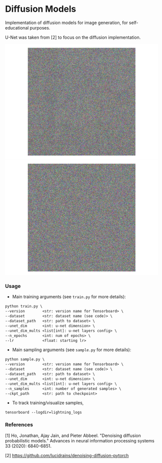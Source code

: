 # Diffusion Models

Implementation of diffusion models for image generation, for self-educational purposes.

U-Net was taken from [2] to focus on the diffusion implementation.

<!-- ### Samples

Unconditional generation, 30 epochs on LSUN Churches with learning rate ``2e-4``. -->

<img src="assets/gen_01.gif" alt="gen1" width="500"/>
<img src="assets/gen_02.gif" alt="gen2" width="500"/>

### Usage

- Main training arguments (see `train.py` for more details):

```
python train.py \
--version        <str: version name for Tensorboard> \
--dataset        <str: dataset name (see code)> \
--dataset_path   <str: path to dataset> \
--unet_dim       <int: u-net dimension> \
--unet_dim_mults <list[int]: u-net layers config> \
--n_epochs       <int: num of epochs> \
--lr             <float: starting lr>
```

- Main sampling arguments (see `sample.py` for more details):

```
python sample.py \
--version        <str: version name for Tensorboard> \
--dataset        <str: dataset name (see code)> \
--dataset_path   <str: path to dataset> \
--unet_dim       <int: u-net dimension> \
--unet_dim_mults <list[int]: u-net layers config> \
--n_samples      <int: number of generated samples> \
--ckpt_path      <str: path to checkpoint>
```

- To track training/visualize samples,

```
tensorboard --logdir=lightning_logs
```

### References

[1] Ho, Jonathan, Ajay Jain, and Pieter Abbeel. "Denoising diffusion probabilistic models." Advances in neural information processing systems 33 (2020): 6840-6851.

[2] https://github.com/lucidrains/denoising-diffusion-pytorch 